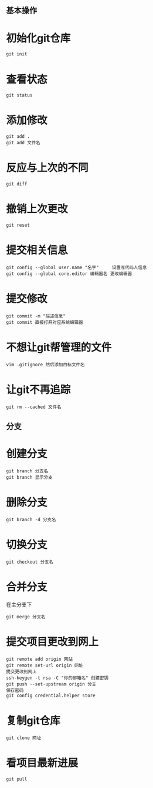 ## 基本操作
# 初始化git仓库
```
git init
```

# 查看状态
```
git status
```

# 添加修改
```
git add .
git add 文件名
```

# 反应与上次的不同
```
git diff
```

# 撤销上次更改
```
git reset
```

# 提交相关信息
```
git config --global user.name "名字"     设置写代码人信息
git config --global core.editor 编辑器名 更改编辑器
```

# 提交修改
```
git commit -m "描述信息"
git commit 直接打开对应系统编辑器
```

# 不想让git帮管理的文件
```
vim .gitignore 然后添加目标文件名
```

# 让git不再追踪
```
git rm --cached 文件名
```

## 分支
# 创建分支
```
git branch 分支名
git branch 显示分支
```

# 删除分支
```
git branch -d 分支名
```

# 切换分支
```
git checkout 分支名
```

# 合并分支
在主分支下 
```
git merge 分支名
```

# 提交项目更改到网上
```
git remote add origin 网站
git remote set-url origin 网址
提交更改到网上
ssh-keygen -t rsa -C "你的邮箱名" 创建密钥
git push --set-upstream origin 分支
保存密码
git config credential.helper store 
```

# 复制git仓库
```
git clone 网址
```

# 看项目最新进展
```
git pull
```